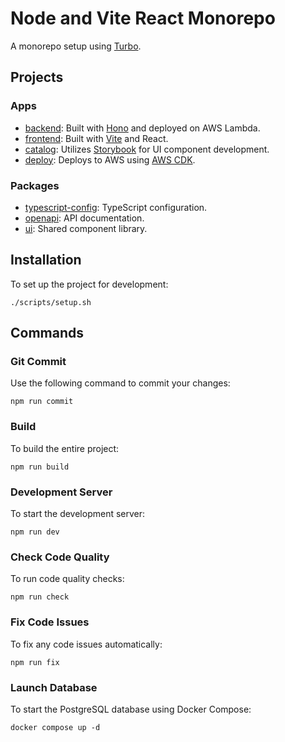 # Node and Vite React Monorepo

A monorepo setup using [Turbo](https://turbo.build).

## Projects

### Apps

- [backend](apps/backend): Built with [Hono](https://hono.dev) and deployed on AWS Lambda.
- [frontend](apps/frontend): Built with [Vite](https://vitejs.dev) and React.
- [catalog](apps/catalog): Utilizes [Storybook](https://storybook.js.org) for UI component development.
- [deploy](apps/deploy): Deploys to AWS using [AWS CDK](https://github.com/aws/aws-cdk).

### Packages

- [typescript-config](packages/typescript-config): TypeScript configuration.
- [openapi](packages/openapi): API documentation.
- [ui](packages/ui): Shared component library.

## Installation

To set up the project for development:

```shell
./scripts/setup.sh
```

## Commands

### Git Commit

Use the following command to commit your changes:

```shell
npm run commit
```

### Build

To build the entire project:

```shell
npm run build
```

### Development Server

To start the development server:

```shell
npm run dev
```

### Check Code Quality

To run code quality checks:

```shell
npm run check
```

### Fix Code Issues

To fix any code issues automatically:

```shell
npm run fix
```

### Launch Database

To start the PostgreSQL database using Docker Compose:

```shell
docker compose up -d
```
